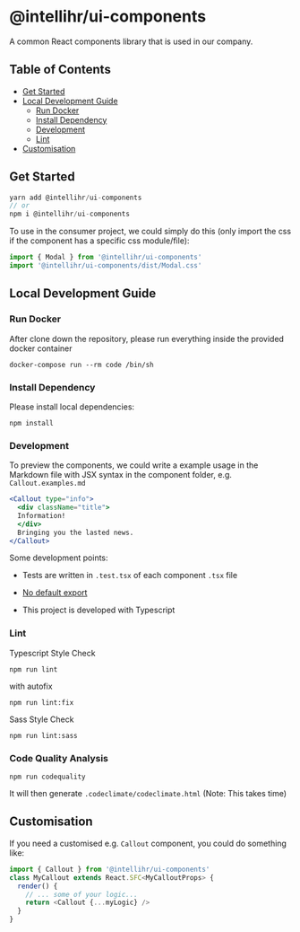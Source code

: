 # @intellihr/ui-components

A common React components library that is used in our company.

## Table of Contents

* [Get Started](#get-started)
* [Local Development Guide](#local-development-guide)
  * [Run Docker](#run-docker)
  * [Install Dependency](#install-dependency)
  * [Development](#development)
  * [Lint](#lint)
* [Customisation](#customisation)

## Get Started

```javascript
yarn add @intellihr/ui-components
// or
npm i @intellihr/ui-components
```

To use in the consumer project,
we could simply do this
(only import the css if the component has a specific css module/file):

``` javascript
import { Modal } from '@intellihr/ui-components'
import '@intellihr/ui-components/dist/Modal.css'
```

## Local Development Guide

### Run Docker

After clone down the repository,
please run everything inside the provided docker container

```!bash
docker-compose run --rm code /bin/sh
```

### Install Dependency

Please install local dependencies:

```!bash
npm install
```

### Development

To preview the components,
we could write a example usage in the Markdown file
with JSX syntax in the component folder, e.g. `Callout.examples.md`

```jsx
<Callout type="info">
  <div className="title">
  Information!
  </div>
  Bringing you the lasted news.
</Callout>
```

Some development points:

* Tests are written in `.test.tsx` of each component `.tsx` file

* [No default export](https://palantir.github.io/tslint/rules/no-default-export/)

* This project is developed with Typescript

### Lint

Typescript Style Check

```!bash
npm run lint
```

with autofix

```!bash
npm run lint:fix
```

Sass Style Check

```!bash
npm run lint:sass
```

### Code Quality Analysis

```!bash
npm run codequality
```

It will then generate `.codeclimate/codeclimate.html`
(Note: This takes time)

## Customisation

If you need a customised e.g. `Callout` component, you could do something like:

```javascript
import { Callout } from '@intellihr/ui-components'
class MyCallout extends React.SFC<MyCalloutProps> {
  render() {
    // ... some of your logic...
    return <Callout {...myLogic} />
  }
}
```
